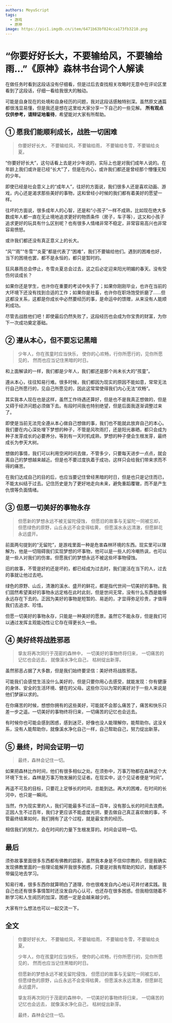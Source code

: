 ```yaml
---
authors: MoyuScript
tags: 
  - 游戏
  - 原神
image: https://pic1.imgdb.cn/item/6471b63bf024cca173fb3210.png
---
```


# “你要好好长大，不要输给风，不要输给雨...”《原神》森林书台词个人解读

在做任务时看到这段话没有仔细看，但是过后去查找相关攻略时无意中在评论区里看到了这段话，仔细一看给我很大的触动。

可能是自身现在的处境和自身经历的问题，我对这段话感触特别深。虽然原文通篇都很浅显易懂，但是我还是想在这里给大家分享一下自己的一些见解。 **所有观点仅供参考，请辩证地看待**，希望能对大家有所帮助。

<!--truncate-->

## ① 愿我们能顺利成长，战胜一切困难

> 你要好好长大，
> 不要输给风，不要输给雨，
> 不要输给冬雪，不要输给炎夏。

“你要好好长大”，这句话看上去是对少年说的，实际上也是对我们成年人说的。在年龄上我们或许是已经“长大”了，但是在内心，或许我们都还是曾经那个懵懂无知的少年。

即使已经是社会意义上的“成年人”，往好的方面说，我们很多人还是喜欢动画、游戏，内心还是渴求那些美好的事物，这和曾经小时候的我们都有着美好的愿望一样。

往坏的方面说，很多成年人的心智，还是和“小孩子”一样不成熟，比如现在绝大多数成年人都一直在无止境地追求更好的物质条件（房子，车子等），这又和小孩子追求更好的玩具有什么区别呢？也有很多人情绪非常不稳定，非常容易高兴也非常容易愤怒。

或许我们都还没有真正意义上的长大。

“风”“雨”“冬雪”“炎夏”都是代表了“困难”，我们不要输给他们。遇到的困难也好，当下的困境也罢，都不是永恒的，都只是暂时的。

狂风暴雨总会停止，冬雪炎夏总会过去，这之后必定迎来阳光明媚的春天。没有受伤何谈成长？

如果你还是学生，也许你在重要的考试中失手了；如果你刚刚毕业，也许在当前的大环境下还没有找到合适的工作；如果你是社畜，也许你在职场饱受折磨了......但这都没关系，这都是你成长中必然要经历的事，是命运中的馈赠，从来没有人能顺利成功。

尽管去战胜他们吧！即使最后仍然失败了，这段经历也会成为你宝贵的财富，为你下一次成功奠定基础。

## ② 遵从本心，但不要忘记黑暗

> 少年人，你在孩童时应当快乐，
> 使你的心欢畅，行你所愿行的，见你所愿见的，
> 然而也应当记住黑暗的时日。

和上面解读的一样，我们都是少年人，我们都还是那个尚未长大的“孩童”。

遵从本心，往往知易行难。很多时候，我们都因为现实的原因不能如意，常常无法行自己所愿行的，见自己所愿见的，因此这常常使得我们内心无法“欢畅”。

其实我本人现在也是这样，虽然工作待遇还算好，但是也不是我真正想做的，但是又碍于经济问题必须做下去。有段时间我也特别绝望，但是后面我逐渐调整过来了。

即使是当前无法完全遵从本心做自己想做的事，我们也不能就此放弃自己的本心。我们要在内心深处埋下梦想的种子，不管是风吹雨打，还是阳光暴晒，都只会成为种子发芽成长的必要养分。等到有一天时机成熟，梦想的种子便会生根发芽，最终成长为参天大树。

想做的事情，我们可以利用空闲时间去做，不管多少，只要每天进步一点点，就会离自己的梦想越来越近。但是也不要过度执着于成功，这样只会给我们带来求而不得的痛苦。

在我们达成自己的目的后，也应当要记住曾经黑暗的时日，但是也只是记住而已，不能太纠结于过去。记住历史是为了更好地走向未来，避免重蹈覆辙，而不是产生仇恨等负面情绪。

## ③ 但愿一切美好的事物永存

> 但愿新的梦想永远不被无留陀侵蚀，
> 但愿旧的故事与无留陀一同被忘却，
> 但愿绿色的原野，山丘永远不会变得枯黄，
> 但愿溪水永远清澈，但愿鲜花永远盛开。

前面两句提到的“无留陀”，是游戏里面一种是危害森林环境的东西。现实里可以理解为，他是一切阻碍我们实现梦想的坏事物，他可以是一些人的冷嘲热讽，也可以是一些人对我们的伤害。但愿我们的梦想永远不被这些坏事物侵蚀。

旧的故事，不管是好的还是坏的，都已经成为过去时，我们是活在当下的人，过去的事就让他过去吧。

绿色的原野、山丘，清澈的溪水、盛开的鲜花，都是指代世间一切美好的事物。我们固然希望美好的事物永远定格在此时此刻，但是世间无常，没有什么东西是能够永远存在下去的。正因为美好的事物是短暂的、易逝的，才显得弥足珍贵，才值得我们去追求、珍惜。

但愿一切美好的事物永存，只能是一种美好的愿景。虽然它不能永存，但是我们可以通过发挥主观能动性让它存在得更长久一些。

## ④ 美好终将战胜邪恶

> 挚友将再次同行于茂密的森林中，
> 一切美好的事物终将归来，
> 一切痛苦的记忆也会远去，
> 就像溪水净化自己，
> 枯树绽出新芽。

虽然邪恶占据了大多数，但是我们始终要坚信：美好终将战胜邪恶。

可能我们会感觉生活没什么美好的，但是只要你用心去感受，就能发现：你有健康的身体、安全的生活环境、健在的父母。这些你习以为常的美好对于一些人来说是他们梦寐以求的。

在你痛苦的时候，想想你拥有的这些美好，可能就不会那么痛苦了，痛苦和快乐只差一步之遥。一切美好的事物终将归来，一切痛苦的记忆也会远去。

有时候你也可能会感到困惑，感到迷茫，好像也没人能理解你，能帮助你。这没关系，没有人能帮助你，就像溪水净化自己一样，自己帮助自己，努力绽出新芽。

## ⑤ 最终，时间会证明一切

> 最终，森林会记住一切。

如果把森林比作时间，他们有很多相似之处。在须弥中，万事万物都在森林这个大环境下生长，森林是万事万物发展的见证者。在现实中，这个见证者便是“时间”。

再遥不可及的目标，只要花上足够长的时间，总能到达。再大的困难，在时间的长河中，也只是一瞬间。

当然，作为现实里的人，我们可能最多不过活一百年，没有那么长的时间去浪费。正因人生不过百年，我们才更应该不能虚度光阴，要去做自己真正喜欢做的事，不管最终结果如何，我们拥有了这个过程，就是最宝贵的经历。

相信我们的努力，会在时间的力量下生根发芽的。时间会证明一切。

## 最后

须弥故事里面很多东西都有佛教的踪影，虽然我本身是不信仰宗教的，但是我确实发现佛教里面的一些理论能解开我很多困惑，只要是对我有帮助的知识，我都是不带偏见地去学习。

知易行难，很多东西你就算明白了道理，你也很难发自内心地认可并付诸实践。我自己也还有很多事情暂时还没发自内心认可，也还存在很多困惑。但我相信随着不断学习和人生阅历的加深，困惑一定是会越来越少的。

大家有什么想法也可以一起交流一下。

## 全文

> 你要好好长大，
> 不要输给风，不要输给雨，
> 不要输给冬雪，不要输给炎夏。
>
> 少年人，你在孩童时应当快乐，
> 使你的心欢畅，行你所愿行的，见你所愿见的，
> 然而也应当记住黑暗的时日。
>
> 但愿新的梦想永远不被无留陀侵蚀，
> 但愿旧的故事与无留陀一同被忘却，
> 但愿绿色的原野，山丘永远不会变得枯黄，
> 但愿溪水永远清澈，但愿鲜花永远盛开。
>
> 挚友将再次同行于茂密的森林中，
> 一切美好的事物终将归来，
> 一切痛苦的记忆也会远去，
> 就像溪水净化自己，
> 枯树绽出新芽。
>
> 最终，森林会记住一切。